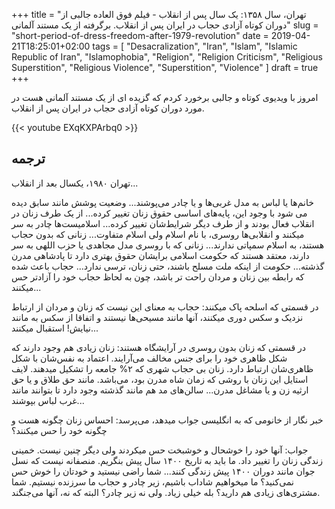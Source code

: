 +++
title = "تهران، سال ۱۳۵۸: یک سال پس از انقلاب - فیلم فوق العاده جالبی از دوران کوتاه آزادی حجاب در ایران پس از انقلاب. برگرفته از یک مستند آلمانی"
slug = "short-period-of-dress-freedom-after-1979-revolution"
date = 2019-04-21T18:25:01+02:00
tags = [ "Desacralization", "Iran", "Islam", "Islamic Republic of Iran", "Islamophobia", "Religion", "Religion Criticism", "Religious Superstition", "Religious Violence", "Superstition", "Violence" ]
draft = true
+++

امروز با ویدیوی کوتاه و جالبی برخورد کردم که گزیده ای از یک مستند آلمانی هست در مورد دوران کوتاه آزادی حجاب در ایران پس از انقلاب. 

{{< youtube EXqKXPArbq0 >}}

## ترجمه

تهران ۱۹۸۰، یکسال بعد از انقلاب...

خانم‌ها یا لباس به مدل غربی‌ها و یا چادر می‌‌پوشند... وضعیت پوشش مانند سابق دیده می شود با وجود این، پایه‌های اساسی‌ حقوق زنان تغییر کرده... از یک طرف زنان در انقلاب فعال بودند و از طرف دیگر شرایط‌شان تغییر کرده... اسلامیست‌ها چادر به سر میکنند و انقلابی‌‌ها روسری، با نام اسلام ولی‌ اسلام متفاوت... زنانی که بدون حجاب هستند، به اسلام سمپاتی ندارند... زنانی که با روسری مدل مجاهدی یا حزب اللهی به سر دارند، معتقد هستند که حکومت اسلامی برایشان حقوق بهتری دارد تا پادشاهی مدرن گذشته... حکومت از اینکه ملت مسلح باشند، حتی زنان، ترسی‌ ندارد... حجاب باعث شده که رابطه بین زنان و مردان راحت تر باشد، چون به لحاظ حجاب خود را آزادتر حس میکنند...

در قسمتی‌ که اسلحه پاک میکنند: حجاب به معنای این نیست که زنان و مردان از ارتباط نزدیک و سکس دوری میکنند، آنها مانند مسیحی‌‌ها نیستند و اتفاقا از سکس به مانند نیایش! استقبال میکنند...

در قسمتی‌ که زنان بدون روسری در آرایشگاه هستند: زنان زیادی هم وجود دارند که شکل ظاهری خود را برای جنس مخالف می‌‌آرایند. اعتماد به نفس‌شان با شکل ظاهری‌شان ارتباط دارد. زنان بی‌ حجاب شهری که ۲% جامعه را تشکیل میدهند. لایف استایل این زنان با روشی‌ که زمان شاه مدرن بود، می‌‌باشد. مانند حق طلاق و یا حق ارثیه زن و یا مشاغل مدرن... سالن‌های مد هم مانند گذشته وجود دارد تا بتوانند مانند غرب لباس بپوشند...

خبر نگار از خانومی که به انگلیسی‌ جواب میدهد، می‌‌پرسد: احساس زنان چگونه هست و چگونه خود را حس میکنند؟

جواب: آنها خود را خوشحال و خوشبخت حس میکردند ولی‌ دیگر چنین نیست. خمینی زندگی‌ زنان را تغییر داد. ما باید به تاریخ ۱۴۰۰ سال پیش بنگریم. منصفانه نیست که نسل جوان مانند دوران ۱۴۰۰ پیش زندگی‌ کنند... شما راضی‌ نیستید و خودتان را خوش حس نمی‌کنید؟ ما میخواهیم شاداب باشیم، زیر چادر و حجاب ما سرزنده نیستیم. شما مشتری‌های زیادی هم دارید؟ بله خیلی‌ زیاد. ولی‌ نه زیر چادر؟ البته که نه، آنها می‌‌جنگند.

<!--more-->
